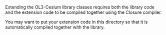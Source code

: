 Extending the OL3-Cesium library classes requires both the library code and
the extension code to be compiled together using the Closure compiler.

You may want to put your extension code in this directory so that it is
automatically compiled together with the library.
